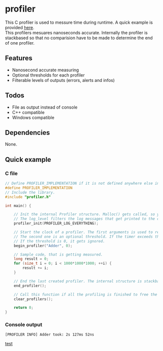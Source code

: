 # profiler

This C profiler is used to messure time during runtime. A quick example is provided [here](#quick-example).  
This profilers mesuares nanoseconds accurate. Internally the profiler is stackbased so that no comparision have to be made to determine the end of one profiler.

## Features

- Nanosecond accurate measuring
- Optional thresholds for each profiler
- Filterable levels of outputs (errors, alerts and infos)

## Todos

- File as output instead of console
- C++ compatible
- Windows compatible

## Dependencies

None.

## Quick example

### C file

```c
// Define PROFILER_IMPLEMENTATION if it is not defined anywhere else in your project.
#define PROFILER_IMPLEMENTATION
// Include the library.
#include "profiler.h"

int main() {

    // Init the internal Profiler structure. Malloc() gets called, so you need to call clear_profilers() to avoid memory leakage.
    // The log_level filters the log messages that get printed to the console.
    profiler_init(PROFILER_LOG_EVERYTHING);

    // Start the clock of a profiler. The first arguments is used to reference this profiler.
    // The second one is an optional threshold. If the timer exceeds the threshold, the log_level is of type PROFILER_LOG_ALERT instead of PROFILER_LOG_INFO.
    // If the threshold is 0, it gets ignored.
    begin_profiler("Adder", 0);

    // Sample code, that is getting measured.
    long result = 0;
    for (size_t i = 0; i < 1000*1000*1000; ++i) {
        result += i;
    }

    // End the last created profiler. The internal structure is stackbased, so that no comparisons have to be made for more optimal performance.
    end_profiler();

    // Call this function if all the profiling is finished to free the memory allocated by init_profilers().
    clear_profilers();

    return 0;
}
```

### Console output

```
[PROFILER INFO] Adder took: 2s 127ms 52ns
```

[test](#quick-example)
